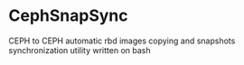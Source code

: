 # CephSnapSync
CEPH to CEPH automatic rbd images copying and snapshots synchronization utility written on bash
